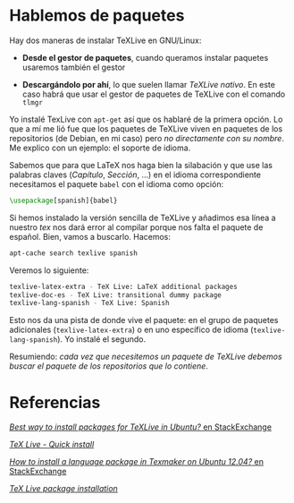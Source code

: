 # Hablemos de paquetes

Hay dos maneras de instalar TeXLive en GNU/Linux:

* **Desde el gestor de paquetes**, cuando queramos instalar paquetes
  usaremos también el gestor

* **Descargándolo por ahí**, lo que suelen llamar *TeXLive nativo*. En
  este caso habrá que usar el gestor de paquetes de TeXLive con el
  comando `tlmgr`

Yo instalé TexLive con `apt-get` así que os hablaré de la primera
opción. Lo que a mí me lió fue que los paquetes de TeXLive viven en
paquetes de los repositorios (de Debian, en mi caso) pero *no
directamente con su nombre*. Me explico con un ejemplo: el soporte de
idioma.

Sabemos que para que LaTeX nos haga bien la silabación y que use las
palabras claves (*Capítulo*, *Sección*, …) en el idioma
correspondiente necesitamos el paquete `babel` con el idioma como
opción:

```latex
\usepackage[spanish]{babel}
```

Si hemos instalado la versión sencilla de TeXLive y añadimos esa línea
a nuestro *tex* nos dará error al compilar porque nos falta el paquete
de español. Bien, vamos a buscarlo. Hacemos:
 
```bash
apt-cache search texlive spanish
```

Veremos lo siguiente:

```bash
texlive-latex-extra - TeX Live: LaTeX additional packages
texlive-doc-es - TeX Live: transitional dummy package
texlive-lang-spanish - TeX Live: Spanish
```

Esto nos da una pista de donde vive el paquete: en el grupo de
paquetes adicionales (`texlive-latex-extra`) o en uno específico de
idioma (`texlive-lang-spanish`). Yo instalé el segundo.

Resumiendo: *cada vez que necesitemos un paquete de TeXLive debemos
buscar el paquete de los repositorios que lo contiene*.


# Referencias

[*Best way to install packages for TeXLive in Ubuntu?* en StackExchange](http://tex.stackexchange.com/questions/28528/best-way-to-install-packages-for-texlive-in-ubuntu)

[*TeX Live - Quick install*](https://www.tug.org/texlive/quickinstall.html)

[*How to install a language package in Texmaker on Ubuntu 12.04?* en StackExchange](http://tex.stackexchange.com/questions/73526/how-to-install-a-language-package-in-texmaker-on-ubuntu-12-04#73528)

[*TeX Live package installation*](https://www.tug.org/texlive/pkginstall.html)
